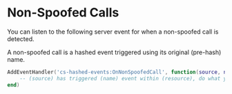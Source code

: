 # Non-Spoofed Calls

You can listen to the following server event for when a non-spoofed call is detected.

A non-spoofed call is a hashed event triggered using its original (pre-hash) name.

```lua
AddEventHandler('cs-hashed-events:OnNonSpoofedCall', function(source, name, resource)
    -- (source) has triggered (name) event within (resource), do what you want with them.
end)
```

